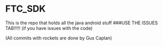# FTC_SDK
This is the repo that holds all the java android stuff
###USE THE ISSUES TAB!!!!!
(if you have issues with the code)

(All commits with rockets are done by Gus Caplan)
